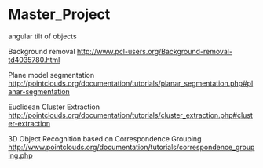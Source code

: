 # Master_Project
angular tilt of objects

Background removal
http://www.pcl-users.org/Background-removal-td4035780.html

Plane model segmentation
http://pointclouds.org/documentation/tutorials/planar_segmentation.php#planar-segmentation

Euclidean Cluster Extraction
http://pointclouds.org/documentation/tutorials/cluster_extraction.php#cluster-extraction

3D Object Recognition based on Correspondence Grouping
http://www.pointclouds.org/documentation/tutorials/correspondence_grouping.php
